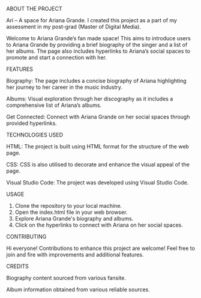 ABOUT THE PROJECT

Ari – A space for Ariana Grande. I created this project as a part of my assessment in my post-grad (Master of Digital Media).

Welcome to Ariana Grande’s fan made space! This aims to introduce users to Ariana Grande by providing a brief biography of the singer and a list of her albums. The page also includes hyperlinks to Ariana’s social spaces to promote and start a connection with her.

FEATURES

Biography: The page includes a concise biography of Ariana highlighting her journey to her career in the music industry.

Albums: Visual exploration through her discography as it includes a comprehensive list of Ariana’s albums. 

Get Connected: Connect with Ariana Grande on her social spaces through provided hyperlinks.

TECHNOLOGIES USED

HTML: The project is built using HTML format for the structure of the web page.

CSS: CSS is also utilised to decorate and enhance the visual appeal of the page.

Visual Studio Code: The project was developed using Visual Studio Code. 

USAGE
1.	Clone the repository to your local machine.
2.	Open the index.html file in your web browser.
3.	Explore Ariana Grande's biography and albums.
4.	Click on the hyperlinks to connect with Ariana on her social spaces.

CONTRIBUTING

Hi everyone! Contributions to enhance this project are welcome! Feel free to join and fire with improvements and additional features.

CREDITS

Biography content sourced from various fansite.

Album information obtained from various reliable sources.

